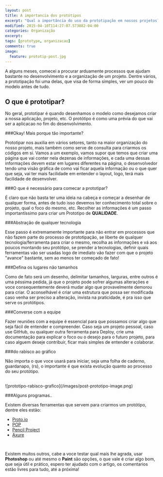 ```yaml
---
layout: post 
title: A importancia dos protótipos
excerpt: "Qual a importância do uso da prototipação em nossos projetos?!"
modified: 2015-04-10T114:27:07.573882-04:00
categories: Organização
excerpt:
tags: [prototype, organizacao]
comments: true
image:
  feature: prototip-post.jpg
---
```


A alguns meses, comecei a procurar arduamente processos que ajudam bastante no desenvolvimento e a organização de um projeto. Dentre vários, a prototipação foi uma delas, que visa de forma simples, ver um pouco do modelo antes de tudo. 

## O que é prototipar? 

No geral, prototipar é quando desenhamos o modelo como desejamos criar a nossa aplicação, projeto, etc. O protótipo é como uma prévia do que vai ser a aplicacao no fim do desenvolvimento. 

###Okay! Mais porque tão importante? 

Prototipar nos auxilia em vários setores, tanto na maior organização do nosso projeto, mais também como serve de consulta para criarmos os códigos em si. Vamos a um exemplo, vamos supor que temos que criar uma página que vai conter nela dezenas de informações, e cada uma dessas informações devem estar em lugares diferentes na página, o desenvolvedor tendo uma visão gráfica de como vai ficar aquela informação ou o que quer que seja, vai ter mais facilidade em entender o layout, logo, terá mais facilidade de desenvolver. 

###O que é necessário para comecar a prototipar?

É claro que não basta ter uma ideia na cabeça e começar a desenhar de qualquer forma, antes de tudo isso devemos ter conhecimento total sobre o projeto, qual o foco do mesmo, etc. Recolher as informações é um passo importantíssimo para criar um Prototipo de **QUALIDADE**. 

###Abstração de qualquer tecnologia

Esse passo é extremamente importante para não entrar em processos que não fazem parte do processo de prototipação, se liberte de qualquer tecnologia/ferramenta para criar o mesmo, recolha as informações e vá aos poucos montando seu protótipo, se prender a tecnologias, definir quais ferramentas vão ser usadas logo de imediato vão fazer com que o projeto "avance" bastante, sem ao menos ter começado de fato! 

###Defina os lugares não tamanhos

Como de fato será um desenho, delimitar tamanhos, larguras, entre outros é uma péssima pedida, já que o projeto pode sofrer algumas alterações e voce consequentemente deverá mudar algo que provavelmente demorou para criar. O aconselhável é criar uma estrutura que possa ser modificada caso venha ser preciso a alteração, invista na praticidade, é pra isso que serve os protótipos. 

###Converse com a equipe

Fazer reuniões com a equipe é essencial para que possamos criar algo que seja fácil de entender e compreender. Caso seja um projeto pessoal, caso use GitHub, ou qualquer outra ferramenta para Deploy, crie uma documentação para explicar o foco ou o desejo para o futuro projeto, para caso alguem deseje contribuir, ficar mais simples de entender e colaborar. 


###do rabisco ao gráfico

Não importa o que voce usará para iniciar, seja uma folha de caderno, guardanapo, (rs), o importante é que exista evolução quanto ao processo do seu protótipo. 

<br />
![prototipo-rabisco-grafico](/images/post-prototipo-image.png)
<br />

###Alguns programas..

Existem diversas ferramentas que servem para criarmos um protótipo, dentre eles estão: 

* [Proto.io](https://proto.io/) 
* [POP](https://popapp.in/) 
* [Pencil Project](http://pencil.evolus.vn/) 
* [Axure](http://www.axure.com/) 

<br /> 

Existem muitos outros, cabe a voce testar qual mais lhe agrada, usar **Photoshop** ou até mesmo o **Paint** são opções, o que vale é criar algo bom, que seja útil e prático, espero ter ajudado com o artigo, os comentarios estão livres para tudo, até a próxima! 



